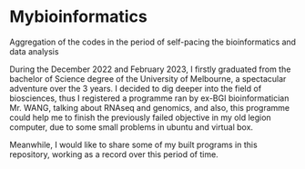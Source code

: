 # Mybioinformatics
Aggregation of the codes in the period of self-pacing the bioinformatics and data analysis

During the December 2022 and February 2023, I firstly graduated from the bachelor of Science degree of the University of Melbourne, a spectacular adventure over the 3 years. I decided to dig deeper into the field of biosciences, thus I registered a programme ran by ex-BGI bioinformatician Mr. WANG, talking about RNAseq and genomics, and also, this programme could help me to finish the previously failed objective in my old legion computer, due to some small problems in ubuntu and virtual box. 

Meanwhile, I would like to share some of my built programs in this repository, working as a record over this period of time. 
